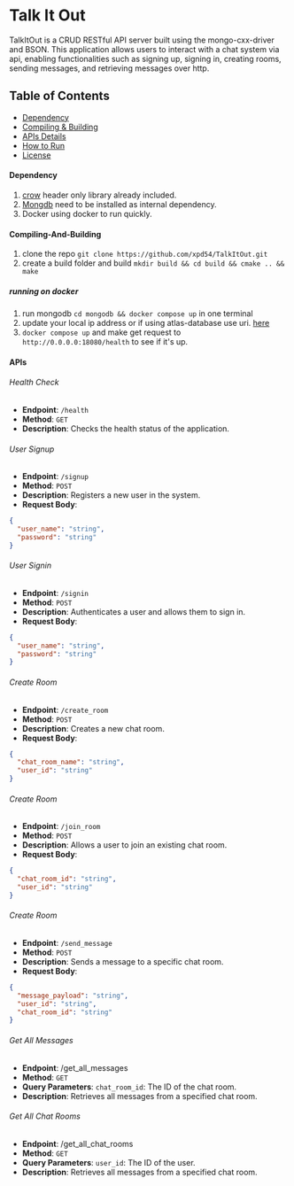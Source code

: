 # Talk It Out

TalkItOut is a CRUD RESTful API server built using the mongo-cxx-driver and BSON. This application allows users to interact with a chat system via api, enabling functionalities such as signing up, signing in, creating rooms, sending messages, and retrieving messages over http.

## Table of Contents

- [Dependency](#dependency)
- [Compiling & Building](#compiling-and-building)
- [APIs Details](#apis)
- [How to Run](#run)
- [License](#license)

#### Dependency

1. [crow](https://github.com/CrowCpp/Crow) header only library already included.
2. [Mongdb](https://github.com/mongodb/mongo-cxx-driver) need to be installed as internal dependency.
3. Docker using docker to run quickly.

#### Compiling-And-Building

1. clone the repo `git clone https://github.com/xpd54/TalkItOut.git`
2. create a build folder and build `mkdir build && cd build && cmake .. && make`

##### running on docker

1. run mongodb `cd mongodb && docker compose up` in one terminal
2. update your local ip address or if using atlas-database use uri. [here]()
3. `docker compose up` and make get request to `http://0.0.0.0:18080/health` to see if it's up.

#### APIs

###### Health Check

- **Endpoint**: `/health`
- **Method**: `GET`
- **Description**: Checks the health status of the application.

###### User Signup

- **Endpoint**: `/signup`
- **Method**: `POST`
- **Description**: Registers a new user in the system.
- **Request Body**:

```json
{
  "user_name": "string",
  "password": "string"
}
```

###### User Signin

- **Endpoint**: `/signin`
- **Method**: `POST`
- **Description**: Authenticates a user and allows them to sign in.
- **Request Body**:

```json
{
  "user_name": "string",
  "password": "string"
}
```

###### Create Room

- **Endpoint**: `/create_room`
- **Method**: `POST`
- **Description**: Creates a new chat room.
- **Request Body**:

```json
{
  "chat_room_name": "string",
  "user_id": "string"
}
```

###### Create Room

- **Endpoint**: `/join_room`
- **Method**: `POST`
- **Description**: Allows a user to join an existing chat room.
- **Request Body**:

```json
{
  "chat_room_id": "string",
  "user_id": "string"
}
```

###### Create Room

- **Endpoint**: `/send_message`
- **Method**: `POST`
- **Description**: Sends a message to a specific chat room.
- **Request Body**:

```json
{
  "message_payload": "string",
  "user_id": "string",
  "chat_room_id": "string"
}
```

###### Get All Messages

- **Endpoint**: /get_all_messages
- **Method**: `GET`
- **Query Parameters**: `chat_room_id`: The ID of the chat room.
- **Description**: Retrieves all messages from a specified chat room.

###### Get All Chat Rooms

- **Endpoint**: /get_all_chat_rooms
- **Method**: `GET`
- **Query Parameters**: `user_id`: The ID of the user.
- **Description**: Retrieves all messages from a specified chat room.
